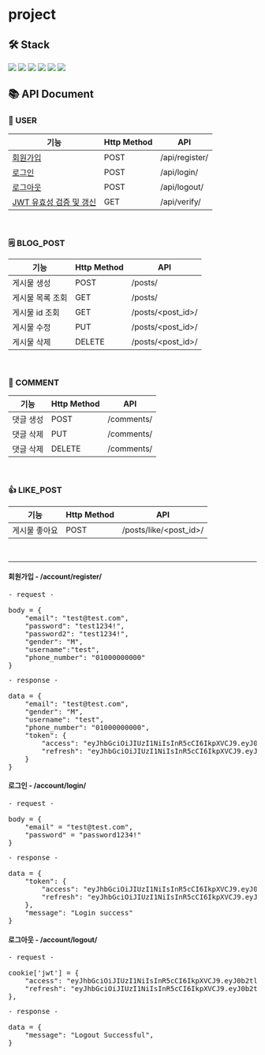 # project

## 🛠 Stack
<img src="https://img.shields.io/badge/Python-blue?style=flat-square&logo=python&logoColor=white"/> <img src="https://img.shields.io/badge/Django-0C3C26?style=flat-square&logo=django&logoColor=white"/> <img src="https://img.shields.io/badge/MySQL-4479A1?style=flat-square&logo=MySQL&logoColor=white"/> <img src="https://img.shields.io/badge/DRF-red?style=flat-square&logo=django&logoColor=white"/> <img src="https://img.shields.io/badge/pytest-0A9EDC?style=flat-square&logo=pytest&logoColor=white"/> <img src="https://img.shields.io/badge/simple_jwt-black?style=flat-square&logo=JSON Web Tokens&logoColor=white"/>

## 📚 API Document
### 👤 USER
| 기능                                                                                                                                   |Http Method| API          |
|--------------------------------------------------------------------------------------------------------------------------------------|---|--------------|
| [회원가입](https://github.com/junhopark97/project/blob/447ec70c84b6d691787d9fc55c3343557541db5b/accounts/serializers.py#L19)             |POST| /api/register/ |
| [로그인](https://github.com/junhopark97/project/blob/447ec70c84b6d691787d9fc55c3343557541db5b/accounts/views.py#L17)                    |POST| /api/login/    |
| [로그아웃](https://github.com/junhopark97/project/blob/447ec70c84b6d691787d9fc55c3343557541db5b/accounts/views.py#L69)                   |POST| /api/logout/   |
| [JWT 유효성 검증 및 갱신](https://github.com/junhopark97/project/blob/447ec70c84b6d691787d9fc55c3343557541db5b/accounts/serializers.py#L100) |GET| /api/verify/   |

<br />

### 🗒 BLOG_POST
| 기능 |Http Method| API |
|-----|---|------|
| 게시물 생성 |POST| /posts/ |
| 게시물 목록 조회 |GET| /posts/ |
| 게시물 id 조회 |GET| /posts/<post_id>/ |
| 게시물 수정 |PUT| /posts/<post_id>/ |
| 게시물 삭제 |DELETE| /posts/<post_id>/ |

<br />

### 📝 COMMENT
| 기능 |Http Method| API |
|-----|---|------|
| 댓글 생성 |POST| /comments/ |
| 댓글 삭제 |PUT| /comments/ |
| 댓글 삭제 |DELETE| /comments/ |

<br />

### 👍 LIKE_POST
| 기능 |Http Method| API |
|-----|---|------|
| 게시물 좋아요 |POST| /posts/like/<post_id>/ |


<br />

<hr/>

#### 회원가입 - /account/register/
<pre>
- request -

body = {
    "email": "test@test.com",
    "password": "test1234!",
    "password2": "test1234!",
    "gender": "M",
    "username":"test",
    "phone_number": "01000000000"
}
</pre>

<pre>
- response -

data = {
    "email": "test@test.com",
    "gender": "M",
    "username": "test",
    "phone_number": "01000000000",
    "token": {
        "access": "eyJhbGciOiJIUzI1NiIsInR5cCI6IkpXVCJ9.eyJ0b2tlbl90JpYXQiOjE2ODEzNjcxOD]5MWUyYjU5M2Y4MjYzYzZjIiwidXNlcl9pZCI6IjUiLCJlbWFpbCI6InRlc3Q0QHRlc3QuY29tIn0.obumny21TkFgUZubsZ8zIhRqXnii5lH4grwTI1zK2FY",
        "refresh": "eyJhbGciOiJIUzI1NiIsInR5cCI6IkpXVCJ9.eyJ0b2tlbl90zUUxNjM1YjE0NDI3ODI5M2RiMTFlMTBkMmIyNyIsInVzZXJfaWQiOiI1IiwiZW1haWwiOiJ0ZXN0NEB0ZXN0LmNvbSJ9.lI2b53ojDG1D4nc0jFtwkg1myYIM12UHv7H9enNh0U8"
    }
}
</pre>

#### 로그인 - /account/login/
<pre>
- request -

body = {
    "email" = "test@test.com",
    "password" = "password1234!"
}
</pre>
<pre>
- response -

data = {
    "token": {
        "access": "eyJhbGciOiJIUzI1NiIsInR5cCI6IkpXVCJ9.eyJ0b2tlbl90JpYXQiOjE2ODEzNjcxOD]5MWUyYjU5M2Y4MjYzYzZjIiwidXNlcl9pZCI6IjUiLCJlbWFpbCI6InRlc3Q0QHRlc3QuY29tIn0.obumny21TkFgUZubsZ8zIhRqXnii5lH4grwTI1zK2FY",
        "refresh": "eyJhbGciOiJIUzI1NiIsInR5cCI6IkpXVCJ9.eyJ0b2tlbl90zUUxNjM1YjE0NDI3ODI5M2RiMTFlMTBkMmIyNyIsInVzZXJfaWQiOiI1IiwiZW1haWwiOiJ0ZXN0NEB0ZXN0LmNvbSJ9.lI2b53ojDG1D4nc0jFtwkg1myYIM12UHv7H9enNh0U8"
    },
    "message": "Login success"
}
</pre>

#### 로그아웃 - /account/logout/
<pre>
- request -

cookie['jwt'] = {
    "access": "eyJhbGciOiJIUzI1NiIsInR5cCI6IkpXVCJ9.eyJ0b2tlbl90JpYXQiOjE2ODEzNjcxOD]5MWUyYjU5M2Y4MjYzYzZjIiwidXNlcl9pZCI6IjUiLCJlbWFpbCI6InRlc3Q0QHRlc3QuY29tIn0.obumny21TkFgUZubsZ8zIhRqXnii5lH4grwTI1zK2FY",
    "refresh": "eyJhbGciOiJIUzI1NiIsInR5cCI6IkpXVCJ9.eyJ0b2tlbl90zUUxNjM1YjE0NDI3ODI5M2RiMTFlMTBkMmIyNyIsInVzZXJfaWQiOiI1IiwiZW1haWwiOiJ0ZXN0NEB0ZXN0LmNvbSJ9.lI2b53ojDG1D4nc0jFtwkg1myYIM12UHv7H9enNh0U8"
},
</pre>
<pre>
- response -

data = {
    "message": "Logout Successful",
}
</pre>
